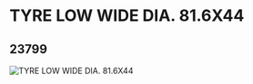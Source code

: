 # TYRE LOW WIDE  DIA. 81.6X44
## 23799
![TYRE LOW WIDE  DIA. 81.6X44](https://lc-www-live-s.legocdn.com/media/bricks/5/2/6139227.jpg)